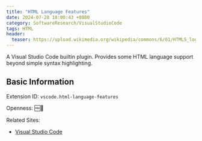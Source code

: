 ```yaml
---
title: "HTML Language Features"
date: 2024-07-28 18:00:43 +0800
category: SoftwareResearch/VisualStudioCode
tags: HTML
header:
  teaser: https://upload.wikimedia.org/wikipedia/commons/6/61/HTML5_logo_and_wordmark.svg
---
```


A Visual Studio Code builtin plugin. Provides some HTML language support beyond simple syntax highlighting.

## Basic Information

Extension ID: `vscode.html-language-features`

Openness: 🆓📖

Related Sites:

* [Visual Studio Code](https://code.visualstudio.com/)
